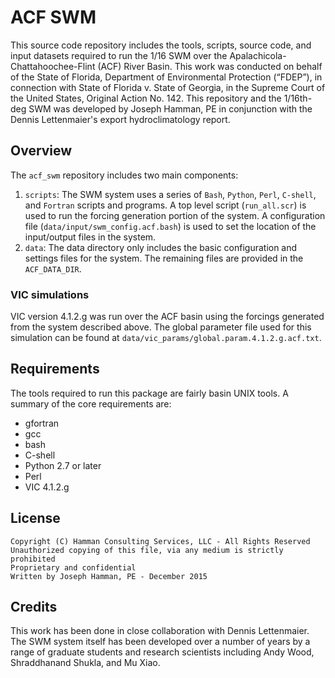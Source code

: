 ACF SWM
=====

This source code repository includes the tools, scripts, source code, and input datasets required to run the 1/16 SWM over the Apalachicola-Chattahoochee-Flint (ACF) River Basin. This work was conducted on behalf of the State of Florida, Department of Environmental Protection (“FDEP”), in connection with State of Florida v. State of Georgia, in the Supreme Court of the United States, Original Action No. 142. This repository and the 1/16th-deg SWM was developed by Joseph Hamman, PE in conjunction with the Dennis Lettenmaier's export hydroclimatology report.

## Overview

The `acf_swm` repository includes two main components:
1.  `scripts`: The SWM system uses a series of `Bash`, `Python`, `Perl`, `C-shell`, and `Fortran` scripts and programs. A top level script (`run_all.scr`) is used to run the forcing generation portion of the system. A configuration file (`data/input/swm_config.acf.bash`) is used to set the location of the input/output files in the system.
1.  `data`: The data directory only includes the basic configuration and settings files for the system.  The remaining files are provided in the `ACF_DATA_DIR`.

### VIC simulations
VIC version 4.1.2.g was run over the ACF basin using the forcings generated from the system described above. The global parameter file used for this simulation can be found at `data/vic_params/global.param.4.1.2.g.acf.txt`.  

## Requirements

The tools required to run this package are fairly basin UNIX tools. A summary of the core requirements are:
- gfortran
- gcc
- bash
- C-shell
- Python 2.7 or later
- Perl
- VIC 4.1.2.g

## License
```
Copyright (C) Hamman Consulting Services, LLC - All Rights Reserved
Unauthorized copying of this file, via any medium is strictly prohibited
Proprietary and confidential
Written by Joseph Hamman, PE - December 2015
```

## Credits

This work has been done in close collaboration with Dennis Lettenmaier.  The SWM system itself has been developed over a number of years by a range of graduate students and research scientists including Andy Wood, Shraddhanand Shukla, and Mu Xiao.  
